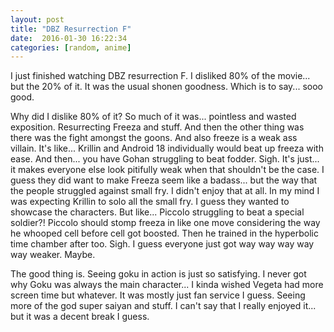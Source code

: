 ```yaml
---
layout: post
title: "DBZ Resurrection F"
date:  2016-01-30 16:22:34
categories: [random, anime]
---
```

I just finished watching DBZ resurrection F. I disliked 80% of the movie... but the 20% of it. It was the usual shonen goodness. Which is to say... sooo good. 

Why did I dislike 80% of it? So much of it was... pointless and wasted exposition. Resurrecting Freeza and stuff. And then the other thing was there was the fight amongst the goons. And also freeze is a weak ass villain. It's like... Krillin and Android 18 individually would beat up freeza with ease. And then... you have Gohan struggling to beat fodder. Sigh. It's just... it makes everyone else look pitifully weak when that shouldn't be the case. I guess they did want to make Freeza seem like a badass... but the way that the people struggled against small fry. I didn't enjoy that at all. In my mind I was expecting Krillin to solo all the small fry. I guess they wanted to showcase the characters. But like... Piccolo struggling to beat a special soldier?! Piccolo should stomp freeza in like one move considering the way he whooped cell before cell got boosted. Then he trained in the hyperbolic time chamber after too. Sigh. I guess everyone just got way way way way way weaker. Maybe.

The good thing is. Seeing goku in action is just so satisfying. I never got why Goku was always the main character... I kinda wished Vegeta had more screen time but whatever. It was mostly just fan service I guess. Seeing more of the god super saiyan and stuff. I can't say that I really enjoyed it... but it was a decent break I guess.

